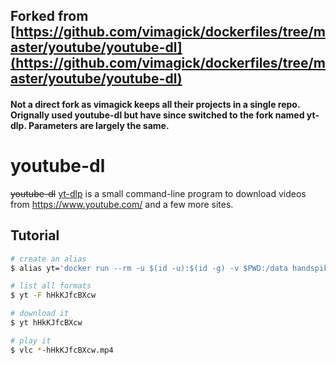 ## Forked from [https://github.com/vimagick/dockerfiles/tree/master/youtube/youtube-dl](https://github.com/vimagick/dockerfiles/tree/master/youtube/youtube-dl)
#### Not a direct fork as vimagick keeps all their projects in a single repo. Orignally used youtube-dl but have since switched to the fork named yt-dlp. Parameters are largely the same.


youtube-dl
==========

~~youtube-dl~~ [yt-dlp](https://github.com/yt-dlp/yt-dlp) is a small command-line program to download videos from <https://www.youtube.com/> and a few more sites.

## Tutorial

```bash
# create an alias
$ alias yt='docker run --rm -u $(id -u):$(id -g) -v $PWD:/data handspiker2/youtube-dl'

# list all formats
$ yt -F hHkKJfcBXcw

# download it
$ yt hHkKJfcBXcw

# play it
$ vlc *-hHkKJfcBXcw.mp4
```


